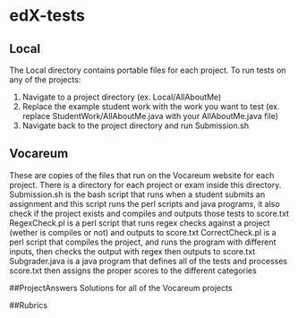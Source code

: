 # edX-tests
## Local
The Local directory contains portable files for each project. To run tests on any of the projects: 
   1. Navigate to a project directory (ex. Local/AllAboutMe)
   2. Replace the example student work with the work you want to test (ex. replace StudentWork/AllAboutMe.java with your AllAboutMe.java file)
   3. Navigate back to the project directory and run Submission.sh

## Vocareum
These are copies of the files that run on the Vocareum website for each project.
There is a directory for each project or exam inside this directory.
Submission.sh is the bash script that runs when a student submits an assignment and this script runs the perl scripts and java programs, it also check if the project exists and compiles and outputs those tests to score.txt
RegexCheck.pl is a perl script that runs regex checks against a project (wether is compiles or not) and outputs to score.txt
CorrectCheck.pl is a perl script that compiles the project, and runs the program with different inputs, then checks the output with regex then outputs to score.txt
Subgrader.java is a java program that defines all of the tests and processes score.txt then assigns the proper scores to the different categories


##ProjectAnswers
Solutions for all of the Vocareum projects

##Rubrics

